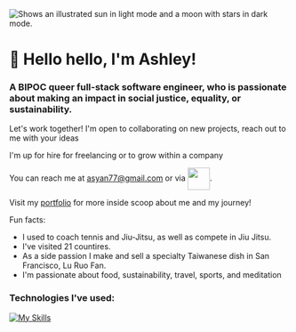 <picture>
  <source media="(prefers-color-scheme: dark)" srcset="https://image.spreadshirtmedia.com/image-server/v1/compositions/T1454A1PA3853PT17X49Y38D1051375122W25000H24737/views/1,width=550,height=550,appearanceId=1,backgroundColor=FFFFFF,noPt=true/code-cutie-anime-girl-programming-unisex-stars-stripes-t-shirt.jpg">
  <source media="(prefers-color-scheme: light)" srcset="https://image.spreadshirtmedia.com/image-server/v1/compositions/T1454A1PA3853PT17X49Y38D1051375122W25000H24737/views/1,width=550,height=550,appearanceId=1,backgroundColor=FFFFFF,noPt=true/code-cutie-anime-girl-programming-unisex-stars-stripes-t-shirt.jpg">
  <img alt="Shows an illustrated sun in light mode and a moon with stars in dark mode." src="https://image.spreadshirtmedia.com/image-server/v1/compositions/T1454A1PA3853PT17X49Y38D1051375122W25000H24737/views/1,width=550,height=550,appearanceId=1,backgroundColor=FFFFFF,noPt=true/code-cutie-anime-girl-programming-unisex-stars-stripes-t-shirt.jpg">
</picture>


# 🌈 Hello hello, I'm Ashley!
###           A BIPOC queer full-stack software engineer, who is passionate about making an impact in social justice, equality, or sustainability.
Let's work together! I'm open to collaborating on new projects, reach out to me with your ideas


I'm up for hire for freelancing or to grow within a company


You can reach me at asyan77@gmail.com or via <a href="https://www.linkedin.com/in/ashley-yan/" target="blank"><img align="center" src="https://bi-jingo.com/wp-content/uploads/1997/03/Linkedin-Logo.png" height="40" /></a>.


Visit my <a href="https://asyan77.github.io/portfolio/" target="blank">portfolio</a> for more inside scoop about me and my journey!


Fun facts: 
 - I used to coach tennis and Jiu-Jitsu, as well as compete in Jiu Jitsu.
 - I've visited 21 countires.
 - As a side passion I make and sell a specialty Taiwanese dish in San Francisco, Lu Ruo Fan.
 - I'm passionate about food, sustainability, travel, sports, and meditation

### Technologies I've used: 

[![My Skills](https://skillicons.dev/icons?i=js,html,css,aws,babel,github,mongodb,nodejs,postgres,postman,rails,react,redux,replit,ruby,sqlite,vscode,webpack&perline=6)](https://skillicons.dev)
